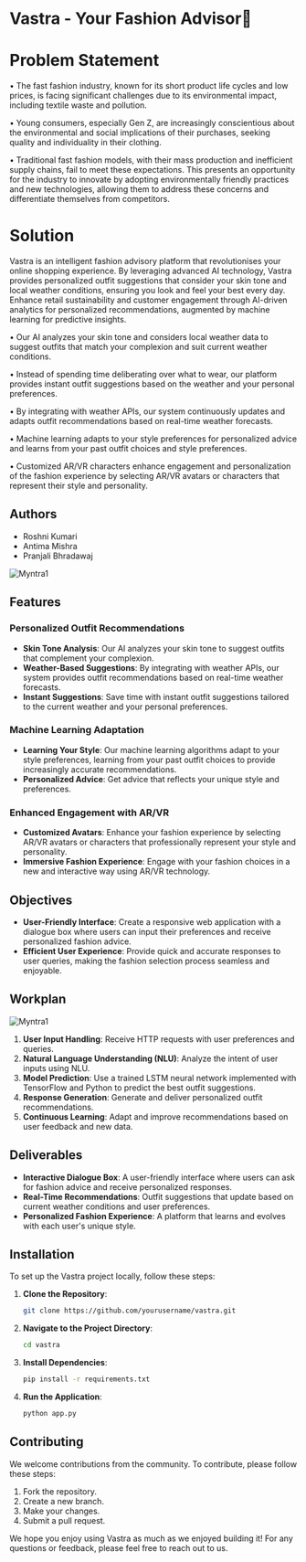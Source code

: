 # Vastra - Your Fashion Advisor👚

# Problem Statement 

• The fast fashion industry, known for its short product life cycles and low prices, is facing significant challenges due to its environmental impact, including textile waste and pollution.

• Young consumers, especially Gen Z, are increasingly conscientious about the environmental and social implications of their purchases, seeking quality and individuality in their clothing.

• Traditional fast fashion models, with their mass production and inefficient supply chains, fail to meet these expectations. This presents an opportunity for the industry to innovate by adopting environmentally friendly practices and new technologies, allowing them to address these concerns and differentiate themselves from competitors.

# Solution

Vastra is an intelligent fashion advisory platform that revolutionises your online shopping experience. By leveraging advanced AI technology, Vastra provides personalized outfit suggestions that consider your skin tone and local weather conditions, ensuring you look and feel your best every day.
Enhance retail sustainability and customer engagement through AI-driven analytics for personalized recommendations, augmented by machine learning for predictive insights.

• Our AI analyzes your skin tone and considers local weather data to suggest outfits that match your complexion and suit current weather conditions.

• Instead of spending time deliberating over what to wear, our platform provides instant outfit suggestions based on the weather and your personal preferences.

• By integrating with weather APIs, our system continuously updates and adapts outfit recommendations based on real-time weather forecasts.

• Machine learning adapts to your style preferences for personalized advice and learns from your past outfit choices and style preferences.

• Customized AR/VR characters enhance engagement and personalization of the fashion experience by selecting AR/VR avatars or characters that represent their style and personality.

## Authors

- Roshni Kumari
- Antima Mishra
- Pranjali Bhradawaj

![Myntra1](https://github.com/user-attachments/assets/5f77528e-c7a9-4cd9-be71-aaf6a0b223be)

## Features

### Personalized Outfit Recommendations
- **Skin Tone Analysis**: Our AI analyzes your skin tone to suggest outfits that complement your complexion.
- **Weather-Based Suggestions**: By integrating with weather APIs, our system provides outfit recommendations based on real-time weather forecasts.
- **Instant Suggestions**: Save time with instant outfit suggestions tailored to the current weather and your personal preferences.

### Machine Learning Adaptation
- **Learning Your Style**: Our machine learning algorithms adapt to your style preferences, learning from your past outfit choices to provide increasingly accurate recommendations.
- **Personalized Advice**: Get advice that reflects your unique style and preferences.

### Enhanced Engagement with AR/VR
- **Customized Avatars**: Enhance your fashion experience by selecting AR/VR avatars or characters that professionally represent your style and personality.
- **Immersive Fashion Experience**: Engage with your fashion choices in a new and interactive way using AR/VR technology.

## Objectives

- **User-Friendly Interface**: Create a responsive web application with a dialogue box where users can input their preferences and receive personalized fashion advice.
- **Efficient User Experience**: Provide quick and accurate responses to user queries, making the fashion selection process seamless and enjoyable.

## Workplan

![Myntra1](https://github.com/user-attachments/assets/a380c54c-5c7f-4307-a567-acdf932d0e54)

1. **User Input Handling**: Receive HTTP requests with user preferences and queries.
2. **Natural Language Understanding (NLU)**: Analyze the intent of user inputs using NLU.
3. **Model Prediction**: Use a trained LSTM neural network implemented with TensorFlow and Python to predict the best outfit suggestions.
4. **Response Generation**: Generate and deliver personalized outfit recommendations.
5. **Continuous Learning**: Adapt and improve recommendations based on user feedback and new data.

## Deliverables

- **Interactive Dialogue Box**: A user-friendly interface where users can ask for fashion advice and receive personalized responses.
- **Real-Time Recommendations**: Outfit suggestions that update based on current weather conditions and user preferences.
- **Personalized Fashion Experience**: A platform that learns and evolves with each user's unique style.

## Installation

To set up the Vastra project locally, follow these steps:

1. **Clone the Repository**:
   ```bash
   git clone https://github.com/yourusername/vastra.git
   ```

2. **Navigate to the Project Directory**:
   ```bash
   cd vastra
   ```

3. **Install Dependencies**:
   ```bash
   pip install -r requirements.txt
   ```

4. **Run the Application**:
   ```bash
   python app.py
   ```

## Contributing

We welcome contributions from the community. To contribute, please follow these steps:

1. Fork the repository.
2. Create a new branch.
3. Make your changes.
4. Submit a pull request.

We hope you enjoy using Vastra as much as we enjoyed building it! For any questions or feedback, please feel free to reach out to us.
